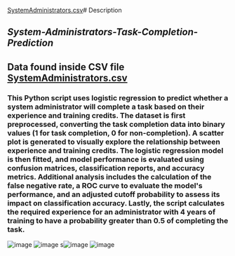 [SystemAdministrators.csv](https://github.com/user-attachments/files/18607076/SystemAdministrators.csv)# Description
## *System-Administrators-Task-Completion-Prediction*
## Data found inside CSV file [SystemAdministrators.csv](https://github.com/user-attachments/files/18607079/SystemAdministrators.csv)


### This Python script uses logistic regression to predict whether a system administrator will complete a task based on their experience and training credits. The dataset is first preprocessed, converting the task completion data into binary values (1 for task completion, 0 for non-completion). A scatter plot is generated to visually explore the relationship between experience and training credits. The logistic regression model is then fitted, and model performance is evaluated using confusion matrices, classification reports, and accuracy metrics. Additional analysis includes the calculation of the false negative rate, a ROC curve to evaluate the model's performance, and an adjusted cutoff probability to assess its impact on classification accuracy. Lastly, the script calculates the required experience for an administrator with 4 years of training to have a probability greater than 0.5 of completing the task.


![image](https://github.com/user-attachments/assets/daff26f2-d7cf-4805-a71a-7f0f6d7418ae)
![image](https://github.com/user-attachments/assets/c56def5d-fbd5-4c55-b0ac-aea9b2e0f90c)
s![image](https://github.com/user-attachments/assets/8c77bff9-be36-4583-b1a3-38bff2d49c2e)
![image](https://github.com/user-attachments/assets/cc8ee152-4a9b-43d0-92b0-6123a8b0f113)
